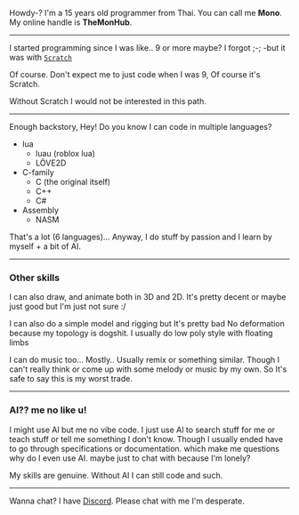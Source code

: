 Howdy-? I'm a 15 years old programmer from Thai. You can call me **Mono**. My online handle is **TheMonHub**.

---

I started programming since I was like.. 9 or more maybe? I forgot ;-; -but it was with [`Scratch`](https://scratch.mit.edu)

Of course. Don't expect me to just code when I was 9, Of course it's Scratch. 

Without Scratch I would not be interested in this path.

---

Enough backstory, Hey! Do you know I can code in multiple languages?

- lua
  - luau (roblox lua)
  - LÖVE2D
- C-family
  - C (the original itself)
  - C++
  - C#
- Assembly
  - NASM

That's a lot (6 languages)... Anyway, I do stuff by passion and I learn by myself + a bit of AI.

 ---

 ### Other skills

I can also draw, and animate both in 3D and 2D. It's pretty decent or maybe just good but I'm just not sure :/
 
I can also do a simple model and rigging but It's pretty bad No deformation because my topology is dogshit. I usually do low poly style with floating limbs

I can do music too... Mostly.. Usually remix or something similar. Though I can't really think or come up with some melody or music by my own. So It's safe to say this is my worst trade.

 ---

 ### AI?? me no like u!
 
I might use AI but me no vibe code. I just use AI to search stuff for me or teach stuff or tell me something I don't know. Though I usually ended have to go through specifications or documentation. which make me questions why do I even use AI. maybe just to chat with because I'm lonely?

 My skills are genuine. Without AI I can still code and such.

---

 Wanna chat? I have [Discord](https://discord.gg/5JS24UBx). Please chat with me I'm desperate.
